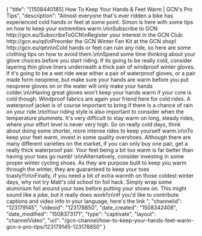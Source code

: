 {
    "title": "[1508440185] How To Keep Your Hands & Feet Warm | GCN's Pro Tips",
    "description": "Almost everyone that's ever ridden a bike has experienced cold hands or feet at some point. Simon is here with some tips on how to keep your extremities warm.\n\nSubscribe to GCN: http:\/\/gcn.eu\/SubscribeToGCN\nRegister your interest in the GCN Club: http:\/\/gcn.eu\/qd\nPreorder the GCN Winter Fan Kit at the GCN shop! http:\/\/gcn.eu\/qe\n\nCold hands or feet can ruin any ride, so here are some clothing tips on how to avoid them.\n\nSpend some time thinking about your glove choices before you start riding. If its going to be really cold, consider layering thin glove liners underneath a thick pair of windproof winter gloves. If it's going to be a wet ride wear either a pair of waterproof gloves, or a pair made form neoprene, but make sure your hands are warm before you put neoprene gloves on or the water will only make your hands colder.\n\nHaving great gloves won't keep your hands warm if your core is cold though. Windproof fabrics are again your friend here for cold rides. A waterproof jacket is of course important to bring if there is a chance of rain on your ride.\n\nYour riding style is also important to consider when the temperature plummets. It's very difficult to stay warm on long, steady rides, where your effort level is never very high. So on really cold days, think about doing some shorter, more intense rides to keep yourself warm.\n\nTo keep your feet warm, invest in some quality overshoes. Although there are many different varieties on the market, if you can only buy one pair, get a really thick waterproof pair. Your feet being a bit too warm is far better than having your toes go numb! \n\nAlternatively, consider investing in some proper winter cycling shoes. As they are purpose built to keep you warm through the winter, they are guaranteed to keep your toes toasty!!\n\nFinally, if you need a bit of extra warmth on those coldest winter days, why not try Matt's old school tin foil hack. Simply wrap some aluminium foil around your toes before putting your shoes on. This might sound like a joke, but it really does work!\n\nIf you'd like to contribute captions and video info in your language, here's the link ",
    "channelid": "123179145",
    "videoid": "123178850",
    "date_created": "1508342408",
    "date_modified": "1508373171",
    "type": "captivate",
    "layout": "channelVideo",
    "url": "\/gcn-channel\/how-to-keep-your-hands-feet-warm-gcn-s-pro-tips\/123179145-123178850"
}